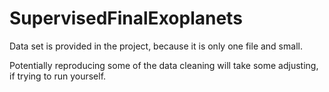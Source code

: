 # SupervisedFinalExoplanets
Data set is provided in the project, because it is only one file and small.

Potentially reproducing some of the data cleaning will take some adjusting, if trying to run yourself.
